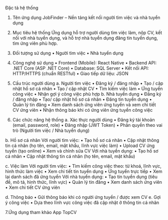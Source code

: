 Đặc tả hệ thống

1. Tên ứng dụng 
   JobFinder – Nền tảng kết nối người tìm việc và nhà tuyển dụng

2. Mục tiêu hệ thống 
   Ứng dụng hỗ trợ người dùng tìm việc làm, nộp CV, kết nối với nhà tuyển dụng, và hỗ trợ nhà tuyển dụng đăng tin tuyển dụng, tìm ứng viên phù hợp.

3. Đối tượng sử dụng 
   • Người tìm việc
   • Nhà tuyển dụng

4. Công nghệ sử dụng 
   • Frontend (Mobile): React Native
   • Backend API: .NET Core (ASP .NET Core)
   • Database: SQL Server
   • Kết nối API: HTTP/HTTPS (chuẩn RESTful)
   • Giao tiếp dữ liệu: JSON

5. Cấu trúc người dùng 
   a. Người tìm việc
   • Đăng ký / đăng nhập
   • Tạo / cập nhật hồ sơ cá nhân
   • Tạo / cập nhật CV
   • Tìm kiếm việc làm
   • Ứng tuyển công việc
   • Nhận gợi ý công việc phù hợp
   b. Nhà tuyển dụng
   • Đăng ký / đăng nhập
   • Tạo/ cập nhật hồ sơ cá nhân
   • Đăng tin tuyển dụng
   • Quản lý tin đăng
   • Xem danh sách ứng viên ứng tuyển và xem chi tiết CV ứng viên
   • Nhận thông báo khi có ứng viên ứng tuyển công việc

6. Các chức năng hệ thống
   a. Xác thực người dùng
   • Đăng ký tài khoản (email, password, role)
   • Đăng nhập (JWT Token)
   • Phân quyền theo vai trò (Người tìm việc / Nhà tuyển dụng)

b. Hồ sơ cá nhân
Với người tìm việc:
• Tạo hồ sơ cá nhân
• Cập nhật thông tin cá nhân (họ tên, email, mật khẩu, lĩnh vực việc làm)
• Upload CV ứng tuyển (tạo online)
• Xem và chỉnh sửa CV
Với nhà tuyển dụng:
• Tạo hồ sơ cá nhân
• Cập nhật thông tin cá nhân (họ tên, email, mật khẩu)

c. Việc làm
Với người tìm việc:
• Tìm kiếm công việc theo: từ khoá, lĩnh vực, hình thức làm việc
• Xem chi tiết tin tuyển dụng
• Ứng tuyển trực tiếp
• Xem lại danh sách đã ứng tuyển
Với nhà tuyển dụng:
• Tạo tin tuyển dụng (tiêu đề, mô tả, hình thức, lĩnh vực)
• Quản lý tin đăng
• Xem danh sách ứng viên
• Xem chi tiết CV ứng viên

d. Thông báo
• Gửi thông báo khi có người ứng tuyển / được xem CV
e. Gợi ý công việc
• Dựa theo lĩnh vực công việc đã cập nhật ở thông tin cá nhân

7.Ứng dụng tham khảo
App TopCV
